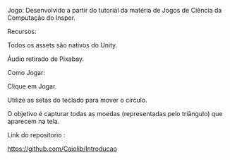 
Jogo:
Desenvolvido a partir do tutorial da matéria de Jogos de Ciência da Computação do Insper.

Recursos:

Todos os assets são nativos do Unity.

Áudio retirado de Pixabay.

Como Jogar:

Clique em Jogar.

Utilize as setas do teclado para mover o círculo.

O objetivo é capturar todas as moedas (representadas pelo triângulo) que aparecem na tela.

Link do repositorio :​

https://github.com/Caiolib/Introducao​​
